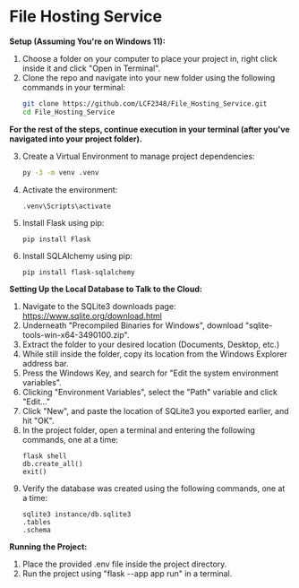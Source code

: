 # File Hosting Service
**Setup (Assuming You're on Windows 11):**

1. Choose a folder on your computer to place your project in, right click inside it and click "Open in Terminal".
2. Clone the repo and navigate into your new folder using the following commands in your terminal:
   ```bash
   git clone https://github.com/LCF2348/File_Hosting_Service.git
   cd File_Hosting_Service
**For the rest of the steps, continue execution in your terminal (after you've navigated into your project folder).**

3. Create a Virtual Environment to manage project dependencies:
   ```bash
   py -3 -m venv .venv
4. Activate the environment:
   ```
   .venv\Scripts\activate
5. Install Flask using pip:
   ```
   pip install Flask
6. Install SQLAlchemy using pip:
   ```
   pip install flask-sqlalchemy

**Setting Up the Local Database to Talk to the Cloud:**
1. Navigate to the SQLite3 downloads page: https://www.sqlite.org/download.html
2. Underneath "Precompiled Binaries for Windows", download "sqlite-tools-win-x64-3490100.zip".
3. Extract the folder to your desired location (Documents, Desktop, etc.)
4. While still inside the folder, copy its location from the Windows Explorer address bar.
5. Press the Windows Key, and search for "Edit the system environment variables".
6. Clicking "Environment Variables", select the "Path" variable and click "Edit..."
7. Click "New", and paste the location of SQLite3 you exported earlier, and hit "OK".
8. In the project folder, open a terminal and entering the following commands, one at a time:
   ```
   flask shell
   db.create_all()
   exit()
9. Verify the database was created using the following commands, one at a time:
   ```
   sqlite3 instance/db.sqlite3
   .tables
   .schema

**Running the Project:**
1. Place the provided .env file inside the project directory.
2. Run the project using "flask --app app run" in a terminal.
